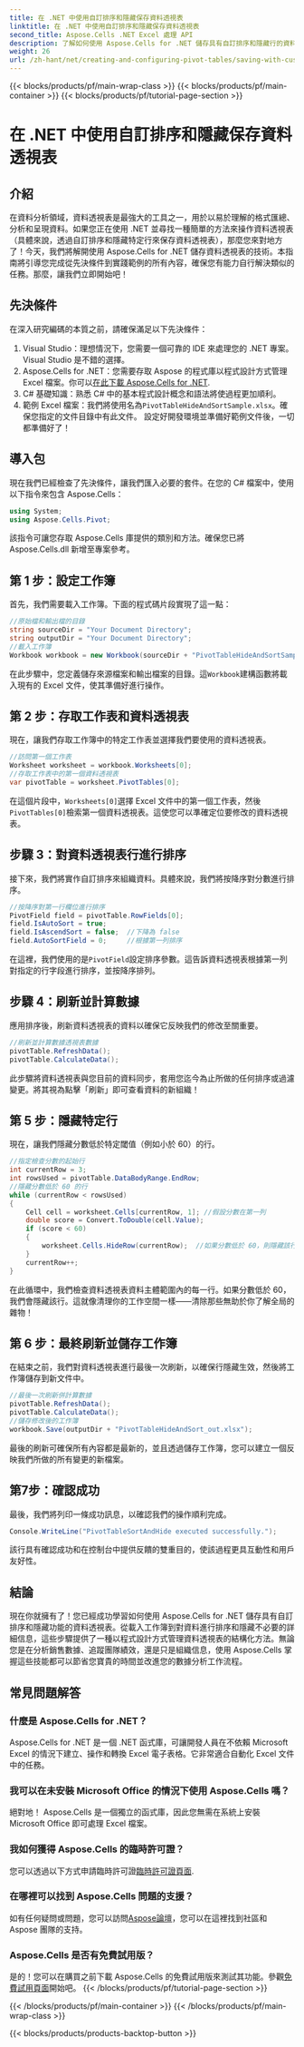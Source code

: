 ```yaml
---
title: 在 .NET 中使用自訂排序和隱藏保存資料透視表
linktitle: 在 .NET 中使用自訂排序和隱藏保存資料透視表
second_title: Aspose.Cells .NET Excel 處理 API
description: 了解如何使用 Aspose.Cells for .NET 儲存具有自訂排序和隱藏行的資料透視表。包含實際範例的分步指南。
weight: 26
url: /zh-hant/net/creating-and-configuring-pivot-tables/saving-with-custom-sort-and-hide/
---
```


{{< blocks/products/pf/main-wrap-class >}}
{{< blocks/products/pf/main-container >}}
{{< blocks/products/pf/tutorial-page-section >}}

# 在 .NET 中使用自訂排序和隱藏保存資料透視表

## 介紹
在資料分析領域，資料透視表是最強大的工具之一，用於以易於理解的格式匯總、分析和呈現資料。如果您正在使用 .NET 並尋找一種簡單的方法來操作資料透視表（具體來說，透過自訂排序和隱藏特定行來保存資料透視表），那麼您來對地方了！今天，我們將解開使用 Aspose.Cells for .NET 儲存資料透視表的技術。本指南將引導您完成從先決條件到實踐範例的所有內容，確保您有能力自行解決類似的任務。那麼，讓我們立即開始吧！
## 先決條件
在深入研究編碼的本質之前，請確保滿足以下先決條件：
1. Visual Studio：理想情況下，您需要一個可靠的 IDE 來處理您的 .NET 專案。 Visual Studio 是不錯的選擇。
2.  Aspose.Cells for .NET：您需要存取 Aspose 的程式庫以程式設計方式管理 Excel 檔案。你可以[在此下載 Aspose.Cells for .NET](https://releases.aspose.com/cells/net/).
3. C# 基礎知識：熟悉 C# 中的基本程式設計概念和語法將使過程更加順利。
4. 範例 Excel 檔案：我們將使用名為`PivotTableHideAndSortSample.xlsx`。確保您指定的文件目錄中有此文件。
設定好開發環境並準備好範例文件後，一切都準備好了！
## 導入包
現在我們已經檢查了先決條件，讓我們匯入必要的套件。在您的 C# 檔案中，使用以下指令來包含 Aspose.Cells：
```csharp
using System;
using Aspose.Cells.Pivot;
```
該指令可讓您存取 Aspose.Cells 庫提供的類別和方法。確保您已將 Aspose.Cells.dll 新增至專案參考。
## 第 1 步：設定工作簿
首先，我們需要載入工作簿。下面的程式碼片段實現了這一點：
```csharp
//原始檔和輸出檔的目錄
string sourceDir = "Your Document Directory";
string outputDir = "Your Document Directory";
//載入工作簿
Workbook workbook = new Workbook(sourceDir + "PivotTableHideAndSortSample.xlsx");
```
在此步驟中，您定義儲存來源檔案和輸出檔案的目錄。這`Workbook`建構函數將載入現有的 Excel 文件，使其準備好進行操作。
## 第 2 步：存取工作表和資料透視表
現在，讓我們存取工作簿中的特定工作表並選擇我們要使用的資料透視表。
```csharp
//訪問第一個工作表
Worksheet worksheet = workbook.Worksheets[0];
//存取工作表中的第一個資料透視表
var pivotTable = worksheet.PivotTables[0];
```
在這個片段中，`Worksheets[0]`選擇 Excel 文件中的第一個工作表，然後`PivotTables[0]`檢索第一個資料透視表。這使您可以準確定位要修改的資料透視表。
## 步驟 3：對資料透視表行進行排序
接下來，我們將實作自訂排序來組織資料。具體來說，我們將按降序對分數進行排序。
```csharp
//按降序對第一行欄位進行排序
PivotField field = pivotTable.RowFields[0];
field.IsAutoSort = true;
field.IsAscendSort = false;  //下降為 false
field.AutoSortField = 0;     //根據第一列排序
```
在這裡，我們使用的是`PivotField`設定排序參數。這告訴資料透視表根據第一列對指定的行字段進行排序，並按降序排列。 
## 步驟 4：刷新並計算數據
應用排序後，刷新資料透視表的資料以確保它反映我們的修改至關重要。
```csharp
//刷新並計算數據透視表數據
pivotTable.RefreshData();
pivotTable.CalculateData();
```
此步驟將資料透視表與您目前的資料同步，套用您迄今為止所做的任何排序或過濾變更。將其視為點擊「刷新」即可查看資料的新組織！
## 第 5 步：隱藏特定行
現在，讓我們隱藏分數低於特定閾值（例如小於 60）的行。
```csharp
//指定檢查分數的起始行
int currentRow = 3;
int rowsUsed = pivotTable.DataBodyRange.EndRow;
//隱藏分數低於 60 的行
while (currentRow < rowsUsed)
{
    Cell cell = worksheet.Cells[currentRow, 1]; //假設分數在第一列
    double score = Convert.ToDouble(cell.Value);
    if (score < 60)
    {
        worksheet.Cells.HideRow(currentRow);  //如果分數低於 60，則隱藏該行
    }
    currentRow++;
}
```
在此循環中，我們檢查資料透視表資料主體範圍內的每一行。如果分數低於 60，我們會隱藏該行。這就像清理你的工作空間一樣——清除那些無助於你了解全局的雜物！
## 第 6 步：最終刷新並儲存工作簿
在結束之前，我們對資料透視表進行最後一次刷新，以確保行隱藏生效，然後將工作簿儲存到新文件中。
```csharp
//最後一次刷新併計算數據
pivotTable.RefreshData();
pivotTable.CalculateData();
//儲存修改後的工作簿
workbook.Save(outputDir + "PivotTableHideAndSort_out.xlsx");
```
最後的刷新可確保所有內容都是最新的，並且透過儲存工作簿，您可以建立一個反映我們所做的所有變更的新檔案。
## 第7步：確認成功
最後，我們將列印一條成功訊息，以確認我們的操作順利完成。
```csharp
Console.WriteLine("PivotTableSortAndHide executed successfully.");
```
該行具有確認成功和在控制台中提供反饋的雙重目的，使該過程更具互動性和用戶友好性。
## 結論
現在你就擁有了！您已經成功學習如何使用 Aspose.Cells for .NET 儲存具有自訂排序和隱藏功能的資料透視表。從載入工作簿到對資料進行排序和隱藏不必要的詳細信息，這些步驟提供了一種以程式設計方式管理資料透視表的結構化方法。無論您是在分析銷售數據、追蹤團隊績效，還是只是組織信息，使用 Aspose.Cells 掌握這些技能都可以節省您寶貴的時間並改進您的數據分析工作流程。
## 常見問題解答
### 什麼是 Aspose.Cells for .NET？
Aspose.Cells for .NET 是一個 .NET 函式庫，可讓開發人員在不依賴 Microsoft Excel 的情況下建立、操作和轉換 Excel 電子表格。它非常適合自動化 Excel 文件中的任務。
### 我可以在未安裝 Microsoft Office 的情況下使用 Aspose.Cells 嗎？
絕對地！ Aspose.Cells 是一個獨立的函式庫，因此您無需在系統上安裝 Microsoft Office 即可處理 Excel 檔案。
### 我如何獲得 Aspose.Cells 的臨時許可證？
您可以透過以下方式申請臨時許可證[臨時許可證頁面](https://purchase.aspose.com/temporary-license/).
### 在哪裡可以找到 Aspose.Cells 問題的支援？
如有任何疑問或問題，您可以訪問[Aspose論壇](https://forum.aspose.com/c/cells/9)，您可以在這裡找到社區和 Aspose 團隊的支持。
### Aspose.Cells 是否有免費試用版？
是的！您可以在購買之前下載 Aspose.Cells 的免費試用版來測試其功能。參觀[免費試用頁面](https://releases.aspose.com/)開始吧。
{{< /blocks/products/pf/tutorial-page-section >}}

{{< /blocks/products/pf/main-container >}}
{{< /blocks/products/pf/main-wrap-class >}}

{{< blocks/products/products-backtop-button >}}

